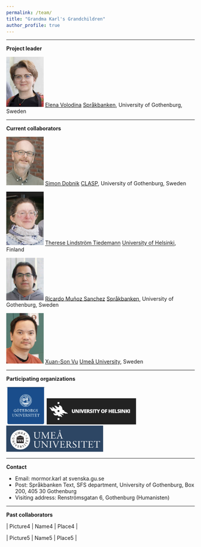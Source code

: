 ```yaml
---
permalink: /team/
title: "Grandma Karl's Grandchildren"
author_profile: true
---
```


------
**Project leader**

<img src="../assets/images/Elena-2023.png" alt="Elena" width="100"/>  [Elena Volodina](https://spraakbanken.gu.se/en/about/staff/elena)  [Språkbanken](https://spraakbanken.gu.se/en), University of Gothenburg, Sweden 

--------

**Current collaborators**

<img src="../assets/images/Simon-2023.png" alt="Simon" width="100"/>  [Simon Dobnik](https://www.gu.se/en/about/find-staff/simondobnik) [CLASP](https://gu-clasp.github.io/), University of Gothenburg, Sweden 

<img src="../assets/images/Therese-2023-2.png" alt="Therese" width="100"/> [Therese Lindström Tiedemann](https://researchportal.helsinki.fi/en/persons/therese-lindstr%C3%B6m-tiedemann)  [University of Helsinki](https://researchportal.helsinki.fi/en/), Finland 

<img src="../assets/images/Ricardo-2023.png" alt="Ricarco" width="100"/>  [Ricardo Muñoz Sanchez](https://rimusa.github.io/) [Språkbanken](https://spraakbanken.gu.se/en), University of Gothenburg, Sweden 

<img src="../assets/images/Sonny-2023.png" alt="Sonny" width="100"/>  [Xuan-Son Vu](https://people.cs.umu.se/sonvx/)  [Umeå University](https://www.umu.se/institutionen-for-datavetenskap/), Sweden

--------

**Participating organizations**

<img src="../assets/images/GU-logo.png" alt="University of Gothenburg" height="100"/> <img src="../assets/images/HU-logo.png" alt="University of Helsinki" height="70"/> <img src="../assets/images/UmU-logo.png" alt="Umeå University " height="70"/>   

--------

**Contact**

* Email: mormor.karl at svenska.gu.se
* Post: Språkbanken Text, SFS department, University of Gothenburg, Box 200, 405 30 Gothenburg
* Visiting address: Renströmsgatan 6, Gothenburg (Humanisten)

--------

**Past collaborators**

| Picture4 | Name4 | Place4 |

| Picture5 | Name5 | Place5 |




